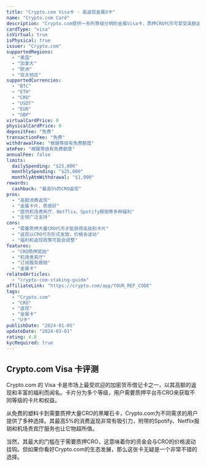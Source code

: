 ```yaml
---
title: "Crypto.com Visa卡 - 高返现金属U卡"
name: "Crypto.com Card"
description: "Crypto.com提供一系列等级分明的金属Visa卡，质押CRO代币可享受高额返现和多种福利。"
cardType: "visa"
isVirtual: true
isPhysical: true
issuer: "Crypto.com"
supportedRegions:
  - "美国"
  - "加拿大"
  - "欧洲"
  - "亚太地区"
supportedCurrencies:
  - "BTC"
  - "ETH"
  - "CRO"
  - "USDT"
  - "EUR"
  - "GBP"
virtualCardPrice: 0
physicalCardPrice: 0
depositFee: "免费"
transactionFee: "免费"
withdrawalFee: "根据等级有免费额度"
atmFee: "根据等级有免费额度"
annualFee: false
limits:
  dailySpending: "$25,000"
  monthlySpending: "$25,000"
  monthlyAtmWithdrawal: "$1,000"
rewards:
  cashback: "最高5%的CRO返现"
pros:
  - "高额消费返现"
  - "金属卡片，质感好"
  - "提供机场贵宾厅、Netflix、Spotify报销等多种福利"
  - "全球广泛支持"
cons:
  - "需要质押大量CRO代币才能获得高级别卡片"
  - "返现以CRO代币形式发放，价格会波动"
  - "福利和返现政策可能会调整"
features:
  - "CRO质押奖励"
  - "机场贵宾厅"
  - "订阅服务报销"
  - "金属卡"
relatedArticles:
  - "crypto-com-staking-guide"
affiliateLink: "https://crypto.com/app/YOUR_REF_CODE"
tags:
  - "Crypto.com"
  - "CRO"
  - "返现"
  - "金属卡"
  - "U卡"
publishDate: "2024-01-05"
updateDate: "2024-03-01"
rating: 4.8
kycRequired: true
---
```


## Crypto.com Visa 卡评测

Crypto.com 的 Visa 卡是市场上最受欢迎的加密货币借记卡之一，以其高额的返现和丰富的福利而闻名。卡片分为多个等级，用户需要质押平台币CRO来获取不同等级的卡片和权益。

从免费的塑料卡到需要质押大量CRO的黑曜石卡，Crypto.com为不同需求的用户提供了多种选择。其最高5%的消费返现非常有吸引力，附带的Spotify、Netflix报销和机场贵宾厅服务也让它物超所值。

当然，其最大的门槛在于需要质押CRO，这意味着你的资金会与CRO的价格波动挂钩。但如果你看好Crypto.com的生态发展，那么这张卡无疑是一个非常不错的选择。
